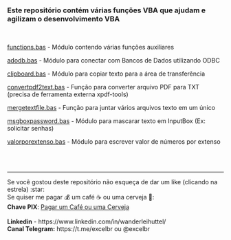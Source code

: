 ### Este repositório contém várias funções VBA que ajudam e agilizam o desenvolvimento VBA
<br/>

[functions.bas](/functions.bas) - Módulo contendo várias funções auxiliares

[adodb.bas](/adodb.bas) - Módulo para conectar com Bancos de Dados utilizando ODBC

[clipboard.bas](/clipboard.bas) - Módulo para copiar texto para a área de transferência

[convertpdf2text.bas](/convertpdf2text.bas) - Função para converter arquivo PDF para TXT (precisa de ferramenta externa xpdf-tools)

[mergetextfile.bas](/mergetextfile.bas) - Função para juntar vários arquivos texto em um único

[msgboxpassword.bas](/msgboxpassword.bas) - Módulo para mascarar texto em InputBox (Ex: solicitar senhas)

[valorporextenso.bas](/valorporextenso.bas) - Módulo para escrever valor de números por extenso

<br/><br/>
<hr>
Se você gostou deste repositório não esqueça de dar um like (clicando na estrela) :star:
<br>
Se quiser me pagar 💰 um café ☕ ou uma cerveja 🍺:
<br>
<b>Chave PIX</b>: <a href="https://nubank.com.br/pagar/4srxc/T0zsIx2msY" target="_blank">Pagar um Café ou uma Cerveja</a>
<br>
<br>
<b>Linkedin</b> - https://www.linkedin.com/in/wanderleihuttel/
<br>
<b>Canal Telegram:</b> https://t.me/excelbr ou @excelbr
